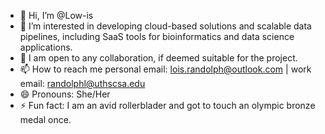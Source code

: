 - 👋 Hi, I’m @Low-is
- 👀 I’m interested in developing cloud-based solutions and scalable data pipelines, including SaaS tools for bioinformatics and data science applications.
- 💞️ I am open to any collaboration, if deemed suitable for the project. 
- 📫 How to reach me personal email: lois.randolph@outlook.com | work email: randolphl@uthscsa.edu
- 😄 Pronouns: She/Her
- ⚡ Fun fact: I am an avid rollerblader and got to touch an olympic bronze medal once. 
